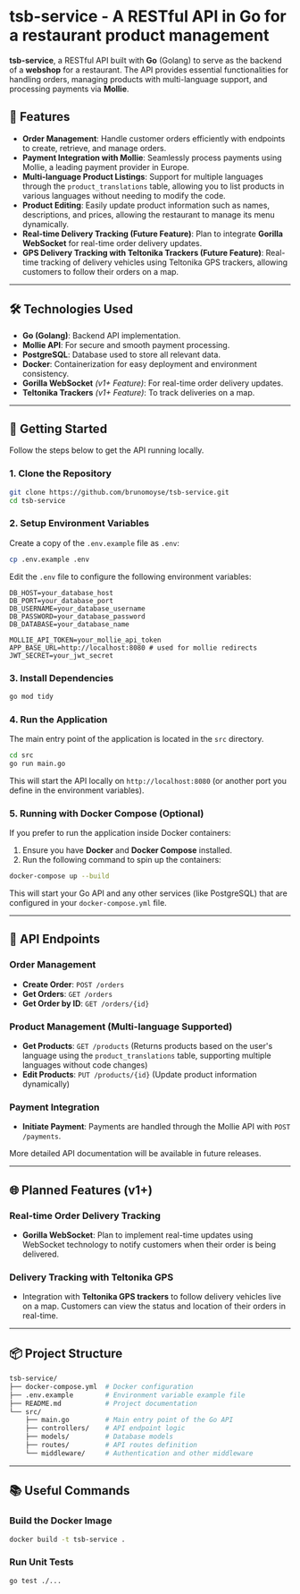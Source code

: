 
# tsb-service - A RESTful API in Go for a restaurant product management

**tsb-service**, a RESTful API built with **Go** (Golang) to serve as the backend of a **webshop** for a restaurant. The API provides essential functionalities for handling orders, managing products with multi-language support, and processing payments via **Mollie**.

## 🎯 Features

- **Order Management**: Handle customer orders efficiently with endpoints to create, retrieve, and manage orders.
- **Payment Integration with Mollie**: Seamlessly process payments using Mollie, a leading payment provider in Europe.
- **Multi-language Product Listings**: Support for multiple languages through the `product_translations` table, allowing you to list products in various languages without needing to modify the code.
- **Product Editing**: Easily update product information such as names, descriptions, and prices, allowing the restaurant to manage its menu dynamically.
- **Real-time Delivery Tracking (Future Feature)**: Plan to integrate **Gorilla WebSocket** for real-time order delivery updates.
- **GPS Delivery Tracking with Teltonika Trackers (Future Feature)**: Real-time tracking of delivery vehicles using Teltonika GPS trackers, allowing customers to follow their orders on a map.

---

## 🛠 Technologies Used

- **Go (Golang)**: Backend API implementation.
- **Mollie API**: For secure and smooth payment processing.
- **PostgreSQL**: Database used to store all relevant data.
- **Docker**: Containerization for easy deployment and environment consistency.
- **Gorilla WebSocket** *(v1+ Feature)*: For real-time order delivery updates.
- **Teltonika Trackers** *(v1+ Feature)*: To track deliveries on a map.

---

## 🚀 Getting Started

Follow the steps below to get the API running locally.

### 1. Clone the Repository

```bash
git clone https://github.com/brunomoyse/tsb-service.git
cd tsb-service
```

### 2. Setup Environment Variables

Create a copy of the `.env.example` file as `.env`:

```bash
cp .env.example .env
```

Edit the `.env` file to configure the following environment variables:

```
DB_HOST=your_database_host
DB_PORT=your_database_port
DB_USERNAME=your_database_username
DB_PASSWORD=your_database_password
DB_DATABASE=your_database_name

MOLLIE_API_TOKEN=your_mollie_api_token
APP_BASE_URL=http://localhost:8080 # used for mollie redirects
JWT_SECRET=your_jwt_secret
```

### 3. Install Dependencies

```bash
go mod tidy
```

### 4. Run the Application

The main entry point of the application is located in the `src` directory.

```bash
cd src
go run main.go
```

This will start the API locally on `http://localhost:8080` (or another port you define in the environment variables).

### 5. Running with Docker Compose (Optional)

If you prefer to run the application inside Docker containers:

1. Ensure you have **Docker** and **Docker Compose** installed.
2. Run the following command to spin up the containers:

```bash
docker-compose up --build
```

This will start your Go API and any other services (like PostgreSQL) that are configured in your `docker-compose.yml` file.

---

## 📄 API Endpoints

### Order Management

- **Create Order**: `POST /orders`
- **Get Orders**: `GET /orders`
- **Get Order by ID**: `GET /orders/{id}`
  
### Product Management (Multi-language Supported)

- **Get Products**: `GET /products` (Returns products based on the user's language using the `product_translations` table, supporting multiple languages without code changes)
- **Edit Products**: `PUT /products/{id}` (Update product information dynamically)

### Payment Integration

- **Initiate Payment**: Payments are handled through the Mollie API with `POST /payments`.

More detailed API documentation will be available in future releases.

---

## 🌐 Planned Features (v1+)

### Real-time Order Delivery Tracking

- **Gorilla WebSocket**: Plan to implement real-time updates using WebSocket technology to notify customers when their order is being delivered.
  
### Delivery Tracking with Teltonika GPS

- Integration with **Teltonika GPS trackers** to follow delivery vehicles live on a map. Customers can view the status and location of their orders in real-time.

---

## 📦 Project Structure

```bash
tsb-service/
├── docker-compose.yml  # Docker configuration
├── .env.example        # Environment variable example file
├── README.md           # Project documentation
└── src/
    ├── main.go         # Main entry point of the Go API
    ├── controllers/    # API endpoint logic
    ├── models/         # Database models
    ├── routes/         # API routes definition
    └── middleware/     # Authentication and other middleware
```

---

## 📚 Useful Commands

### Build the Docker Image

```bash
docker build -t tsb-service .
```

### Run Unit Tests

```bash
go test ./...
```
